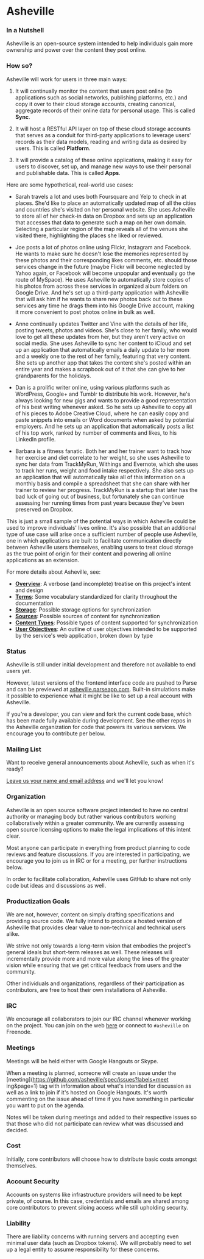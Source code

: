 # Asheville

### In a Nutshell

Asheville is an open-source system intended to help individuals gain more ownership and power over the content they post online.

### How so?

Asheville will work for users in three main ways:

1. It will continually monitor the content that users post online (to applications such as social networks, publishing platforms, etc.) and copy it over to their cloud storage accounts, creating canonical, aggregate records of their online data for personal usage. This is called **Sync**.

2. It will host a RESTful API layer on top of these cloud storage accounts that serves as a conduit for third-party applications to leverage users' records as their data models, reading and writing data as desired by users. This is called **Platform**.

3. It will provide a catalog of these online applications, making it easy for users to discover, set up, and manage new ways to use their personal and publishable data. This is called **Apps**.

Here are some hypothetical, real-world use cases:

- Sarah travels a lot and uses both Foursquare and Yelp to check in at places. She'd like to place an automatically updated map of all the cities and countries she's visited on her personal website. She uses Asheville to store all of her check-in data on Dropbox and sets up an application that accesses that data to generate such a map on her own domain. Selecting a particular region of the map reveals all of the venues she visited there, highlighting the places she liked or reviewed.

- Joe posts a lot of photos online using Flickr, Instagram and Facebook. He wants to make sure he doesn't lose the memories represented by these photos and their corresponding likes comments, etc. should those services change in the future (maybe Flickr will become neglected by Yahoo again, or Facebook will become unpopular and eventually go the route of MySpace). He uses Asheville to automatically store copies of his photos from across these services in organized album folders on Google Drive. And he's set up a third-party application with Asheville that will ask him if he wants to share new photos back out to these services any time he drags them into his Google Drive account, making it more convenient to post photos online in bulk as well.

- Anne continually updates Twitter and Vine with the details of her life, posting tweets, photos and videos. She's close to her family, who would love to get all these updates from her, but they aren't very active on social media. She uses Asheville to sync her content to iCloud and set up an application that automatically emails a daily update to her mom and a weekly one to the rest of her family, featuring that very content. She sets up another app that takes the content she's posted within an entire year and makes a scrapbook out of it that she can give to her grandparents for the holidays.

- Dan is a prolific writer online, using various platforms such as WordPress, Google+ and Tumblr to distribute his work. However, he's always looking for new gigs and wants to provide a good representation of his best writing whenever asked. So he sets up Asheville to copy all of his pieces to Adobe Creative Cloud, where he can easily copy and paste snippets into emails or Word documents when asked by potential employers. And he sets up an application that automatically posts a list of his top work, ranked by number of comments and likes, to his LinkedIn profile.

- Barbara is a fitness fanatic. Both her and her trainer want to track how her exercise and diet correlate to her weight, so she uses Asheville to sync her data from TrackMyRun, Withings and Evernote, which she uses to track her runs, weight and food intake respectively. She also sets up an application that will automatically take all of this information on a monthly basis and compile a spreadsheet that she can share with her trainer to review her progress. TrackMyRun is a startup that later has the bad luck of going out of business, but fortunately she can continue assessing her running times from past years because they've been preserved on Dropbox.

This is just a small sample of the potential ways in which Asheville could be used to improve individuals' lives online. It's also possible that an additional type of use case will arise once a sufficient number of people use Asheville, one in which applications are built to facilitate communication directly between Asheville users themselves, enabling users to treat  cloud storage as the true point of origin for their content and powering all online applications as an extension.

For more details about Asheville, see:

* __[Overview](overview.md)__: A  verbose (and incomplete) treatise on this project's intent and design
* __[Terms](terms.md)__: Some vocabulary standardized for clarity throughout the documentation
* __[Storage](storage.md)__: Possible storage options for synchronization
* __[Sources](sources.md)__: Possible sources of content for synchronization
* __[Content Types](content-types.md)__: Possible types of content supported for synchronization
* __[User Objectives](user-objectives/overview.md)__: An outline of user objectives intended to be supported by the service's web application, broken down by type

### Status

Asheville is still under initial development and therefore not available to end users yet. 

However, latest versions of the frontend interface code are pushed to Parse and can be previewed at [asheville.parseapp.com](http://asheville.parseapp.com). Built-in simulations make it possible to experience what it might be like to set up a real account with Asheville.

If you're a developer, you can view and fork the current code base, which has been made fully available during development. See the other repos in the Asheville organization for code that powers its various services. We encourage you to contribute per below.


### Mailing List

Want to receive general announcements about Asheville, such as when it's ready?

[Leave us your name and email address](https://docs.google.com/forms/d/1i2iHhLVcfhYIEHPS5G7iD0gC4z-K-2e535GLGrj_qNE/viewform) and we'll let you know!

### Organization

Asheville is an open source software project intended to have no central authority or managing body but rather various contributors working collaboratively within a greater community. We are currently assessing open source licensing options to make the legal implications of this intent clear.

Most anyone can participate in everything from product planning to code reviews and feature discussions. If you are interested in participating, we encourage you to join us in IRC or for a meeting, per further instructions below.

In order to facilitate collaboration, Asheville uses GitHub to share not only code but ideas and discussions as well.

### Productization Goals

We are not, however, content on simply drafting specifications and providing source code. We fully intend to produce a hosted version of Asheville that provides clear value to non-technical and technical users alike.

We strive not only towards a long-term vision that embodies the project's general ideals but short-term releases as well. These releases will incrementally provide more and more value along the lines of the greater vision while ensuring that we get critical feedback from users and the community.

Other individuals and organizations, regardless of their participation as contributors, are free to host their own installations of Asheville.

### IRC

We encourage all collaborators to join our IRC channel whenever working on the project. You can join on the web [here](http://webchat.freenode.net/?channels=asheville) or connect to `#asheville` on Freenode.

### Meetings

Meetings will be held either with Google Hangouts or Skype.

When a meeting is planned, someone will create an issue
under the [meeting](https://github.com/asheville/spec/issues?labels=meet
ing&page=1) tag with information about what's intended for discussion as well as a link to join if it's hosted on Google Hangouts. It's worth commenting on the issue ahead of time if you have something in particular you want to put on the agenda.

Notes will be taken during meetings and added to their respective issues so that those who did not participate can review what was discussed and decided.

### Cost

Initially, core contributors will choose how to distribute basic costs amongst themselves.

### Account Security

Accounts on systems like infrastructure providers will need to be kept private, of course. In this case, credentials and emails are shared among core contributors to prevent siloing access while still upholding security.

### Liability

There are liability concerns with running servers and accepting even minimal user data (such as Dropbox tokens). We will probably need to set up a legal entity to assume responsibility for these concerns.